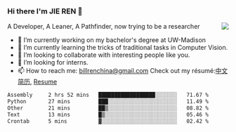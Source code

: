 ### Hi there I'm JIE REN 👋

<img align="right" src="https://github-readme-stats.vercel.app/api?username=BillRencn&show_icons=true&icon_color=0366d6&bg_color=ffffff&hide_title=true" />
A Developer, A Leaner, A Pathfinder, now trying to be a researcher

- 🔭 I’m currently working on my bachelor's degree at UW-Madison
- 🌱 I’m currently learning the tricks of traditional tasks in Computer Vision.
- 👯 I’m looking to collaborate with interesting people like you. 
- 🤔 I’m looking for interns.
- 📫 How to reach me: billrenchina@gmail.com
Check out my résumé:[中文简历](), [Resume]()

<!--START_SECTION:waka-->

```txt
Assembly     2 hrs 52 mins   ██████████████████░░░░░░░   71.67 %
Python       27 mins         ███░░░░░░░░░░░░░░░░░░░░░░   11.49 %
Other        21 mins         ██▒░░░░░░░░░░░░░░░░░░░░░░   08.82 %
Text         13 mins         █▒░░░░░░░░░░░░░░░░░░░░░░░   05.46 %
Crontab      5 mins          ▓░░░░░░░░░░░░░░░░░░░░░░░░   02.42 %
```

<!--END_SECTION:waka-->
